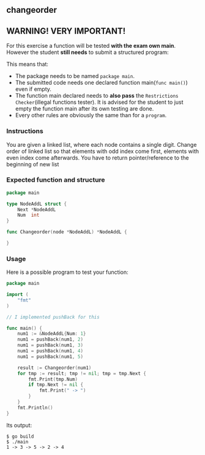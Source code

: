 ## changeorder

## **WARNING! VERY IMPORTANT!**

For this exercise a function will be tested **with the exam own main**. However the student **still needs** to submit a structured program:

This means that:

- The package needs to be named `package main`.
- The submitted code needs one declared function main(```func main()```) even if empty.
- The function main declared needs to **also pass** the `Restrictions Checker`(illegal functions tester). It is advised for the student to just empty the function main after its own testing are done.
- Every other rules are obviously the same than for a `program`.

### Instructions

You are given a linked list, where each node contains a single digit.
Change order of linked list so that elements with odd index come first, elements
with even index come afterwards.
You have to return pointer/reference to the beginning of new list

### Expected function and structure

```go
package main

type NodeAddL struct {
    Next *NodeAddL
    Num  int
}

func Changeorder(node *NodeAddL) *NodeAddL {

}
```

### Usage

Here is a possible program to test your function:

```go
package main

import (
    "fmt"
)

// I implemented pushBack for this

func main() {
    num1 := &NodeAddL{Num: 1}
    num1 = pushBack(num1, 2)
    num1 = pushBack(num1, 3)
    num1 = pushBack(num1, 4)
    num1 = pushBack(num1, 5)

    result := Changeorder(num1)
    for tmp := result; tmp != nil; tmp = tmp.Next {
        fmt.Print(tmp.Num)
        if tmp.Next != nil {
            fmt.Print(" -> ")
        }
    }
    fmt.Println()
}

```

Its output:

```console
$ go build
$ ./main
1 -> 3 -> 5 -> 2 -> 4
```
